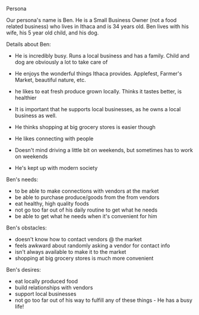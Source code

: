 Persona

Our persona's name is Ben.  He is a Small Business Owner (not a food related business) who lives in Ithaca and is 34 years old.  Ben lives with his wife, his 5 year old child, and his dog.

Details about Ben:

- He is incredibly busy.  Runs a local business and has a family. Child and dog are obviously a lot to take care of

- He enjoys the wonderful things Ithaca provides.  Applefest, Farmer's Market, beautiful nature, etc.

- he likes to eat fresh produce grown locally.  Thinks it tastes better, is healthier

- It is important that he supports local businesses, as he owns a local business as well.

- He thinks shopping at big grocery stores is easier though

- He likes connecting with people

- Doesn't mind driving a little bit on weekends, but sometimes has to work on weekends

- He's kept up with modern society

Ben's needs:

- to be able to make connections with vendors at the market
- be able to purchase produce/goods from the from vendors
- eat healthy, high quality foods
- not go too far out of his daily routine to get what he needs
- be able to get what he needs when it's convenient for him

Ben's obstacles:
- doesn't know how to contact vendors @ the market
- feels awkward about randomly asking a vendor for contact info
- isn't always available to make it to the market
- shopping at big grocery stores is much more convenient

Ben's desires:
- eat locally produced food
- build relationships with vendors
- support local businesses
- not go too far out of his way to fulfill any of these things - He has a busy life!